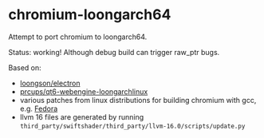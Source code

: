 # chromium-loongarch64

Attempt to port chromium to loongarch64.

Status: working! Although debug build can trigger raw_ptr bugs.

Based on:

- [loongson/electron](https://github.com/loongson/electron/)
- [prcups/qt6-webengine-loongarchlinux](https://github.com/prcups/qt6-webengine-loongarchlinux/)
- various patches from linux distributions for building chromium with gcc, e.g. [Fedora](https://src.fedoraproject.org/rpms/chromium/tree/rawhide)
- llvm 16 files are generated by running `third_party/swiftshader/third_party/llvm-16.0/scripts/update.py`
